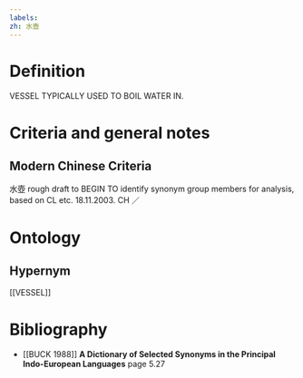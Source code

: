 ```yaml
---
labels: 
zh: 水壺
---
```


# Definition
VESSEL TYPICALLY USED TO BOIL WATER IN.
# Criteria and general notes
## Modern Chinese Criteria
水壺
rough draft to BEGIN TO identify synonym group members for analysis, based on CL etc. 18.11.2003. CH ／
# Ontology

## Hypernym
[[VESSEL]]
# Bibliography
- [[BUCK 1988]]
**A Dictionary of Selected Synonyms in the Principal Indo-European Languages** page 5.27
